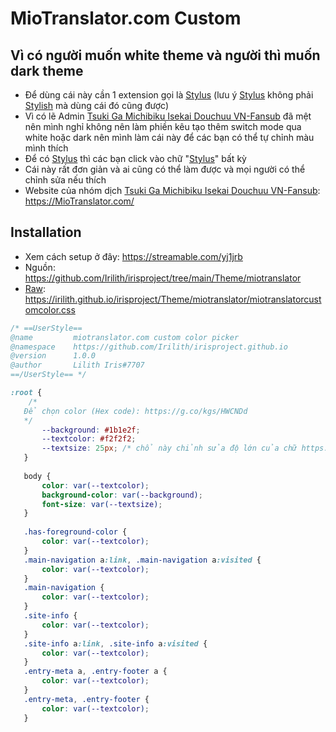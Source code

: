 # MioTranslator.com Custom
## Vì có người muốn white theme và người thì muốn dark theme

- Để dùng cái này cần 1 extension gọi là  [Stylus](https://chrome.google.com/webstore/detail/stylus/clngdbkpkpeebahjckkjfobafhncgmne?hl=en) (lưu ý [Stylus](https://chrome.google.com/webstore/detail/stylus/clngdbkpkpeebahjckkjfobafhncgmne?hl=en) không phải [Stylish](https://chrome.google.com/webstore/detail/stylish-custom-themes-for/fjnbnpbmkenffdnngjfgmeleoegfcffe?hl=en) mà dùng cái đó cũng được)
- Vì có lẽ Admin [Tsuki Ga Michibiku Isekai Douchuu VN-Fansub](https://miotranslator.com/) đã mệt nên mình nghỉ không nên làm phiền kêu tạo thêm switch mode qua white hoặc dark nên mình làm cái này để các bạn có thể tự chỉnh màu mình thích
- Để có [Stylus](https://chrome.google.com/webstore/detail/stylus/clngdbkpkpeebahjckkjfobafhncgmne?hl=en) thì các bạn click vào chữ "[Stylus](https://chrome.google.com/webstore/detail/stylus/clngdbkpkpeebahjckkjfobafhncgmne?hl=en)" bất kỳ
- Cái này rất đơn giản và ai cũng có thể làm được và mọi người có thể chỉnh sửa nếu thích
- Website của nhóm dịch [Tsuki Ga Michibiku Isekai Douchuu VN-Fansub](https://www.facebook.com/groups/243732470248239): https://MioTranslator.com/
## Installation
- Xem cách setup ở đây: https://streamable.com/yj1jrb
- Nguồn: https://github.com/Irilith/irisproject/tree/main/Theme/miotranslator
- [Raw](https://irilith.github.io/irisproject/Theme/miotranslator/miotranslatorcustomcolor.css): https://irilith.github.io/irisproject/Theme/miotranslator/miotranslatorcustomcolor.css
```css
/* ==UserStyle==
@name         miotranslator.com custom color picker
@namespace    https://github.com/Irilith/irisproject.github.io
@version      1.0.0
@author       Lilith Iris#7707
==/UserStyle== */

:root {
    /*
   Để chọn color (Hex code): https://g.co/kgs/HWCNDd
   */
       --background: #1b1e2f;
       --textcolor: #f2f2f2;
       --textsize: 25px; /* chổ này chỉnh sửa độ lớn của chữ https://irilith.github.io/irisproject/Theme/miotranslator/Preview/textsize.gif */
   }
    
   body {
       color: var(--textcolor);
       background-color: var(--background);
       font-size: var(--textsize);
   }
   
   .has-foreground-color {
       color: var(--textcolor);
   }
   .main-navigation a:link, .main-navigation a:visited {
       color: var(--textcolor);
   }
   .main-navigation {
       color: var(--textcolor);
   }
   .site-info {
       color: var(--textcolor);
   }
   .site-info a:link, .site-info a:visited {
       color: var(--textcolor);
   }
   .entry-meta a, .entry-footer a {
       color: var(--textcolor);
   }
   .entry-meta, .entry-footer {
       color: var(--textcolor);
   }
```
